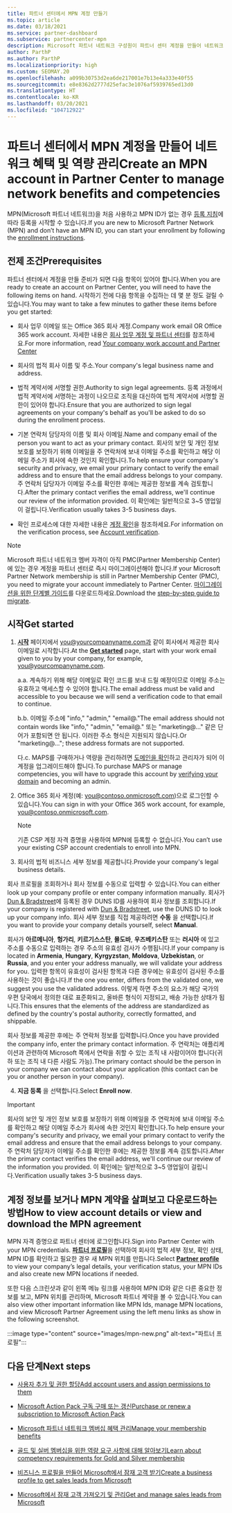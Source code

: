 ```yaml
---
title: 파트너 센터에서 MPN 계정 만들기
ms.topic: article
ms.date: 03/18/2021
ms.service: partner-dashboard
ms.subservice: partnercenter-mpn
description: Microsoft 파트너 네트워크 구성원이 파트너 센터 계정을 만들어 네트워크 혜택 및 역량을 관리하는 방법에 대해 알아봅니다.
author: ParthP
ms.author: ParthP
ms.localizationpriority: high
ms.custom: SEOMAY.20
ms.openlocfilehash: a099b30753d2ea6de217001e7b13e4a333e40f55
ms.sourcegitcommit: e8e8362d2777d25efac3e1076af5939765ed13d0
ms.translationtype: HT
ms.contentlocale: ko-KR
ms.lasthandoff: 03/20/2021
ms.locfileid: "104712922"
---
```

# <a name="create-an-mpn-account-in-partner-center-to-manage-network-benefits-and-competencies"></a><span data-ttu-id="a1a5f-103">파트너 센터에서 MPN 계정을 만들어 네트워크 혜택 및 역량 관리</span><span class="sxs-lookup"><span data-stu-id="a1a5f-103">Create an MPN account in Partner Center to manage network benefits and competencies</span></span>


<span data-ttu-id="a1a5f-104">MPN(Microsoft 파트너 네트워크)을 처음 사용하고 MPN ID가 없는 경우 [등록 지침](https://partner.microsoft.com/dashboard/account/v3/enrollment/introduction/partnership)에 따라 등록을 시작할 수 있습니다.</span><span class="sxs-lookup"><span data-stu-id="a1a5f-104">If you are new to Microsoft Partner Network (MPN) and don’t have an MPN ID, you can start your enrollment by following the [enrollment instructions](https://partner.microsoft.com/dashboard/account/v3/enrollment/introduction/partnership).</span></span>

## <a name="prerequisites"></a><span data-ttu-id="a1a5f-105">전제 조건</span><span class="sxs-lookup"><span data-stu-id="a1a5f-105">Prerequisites</span></span> 

<span data-ttu-id="a1a5f-106">파트너 센터에서 계정을 만들 준비가 되면 다음 항목이 있어야 합니다.</span><span class="sxs-lookup"><span data-stu-id="a1a5f-106">When you are ready to create an account on Partner Center, you will need to have the following items on hand.</span></span>  <span data-ttu-id="a1a5f-107">시작하기 전에 다음 항목을 수집하는 데 몇 분 정도 걸릴 수 있습니다.</span><span class="sxs-lookup"><span data-stu-id="a1a5f-107">You may want to take a few minutes to gather these items before you get started:</span></span>

- <span data-ttu-id="a1a5f-108">회사 업무 이메일 또는 Office 365 회사 계정.</span><span class="sxs-lookup"><span data-stu-id="a1a5f-108">Company work email OR Office 365 work account.</span></span> <span data-ttu-id="a1a5f-109">자세한 내용은 [회사 업무 계정 및 파트너 센터](azure-active-directory-tenants-and-partner-center.md)를 참조하세요.</span><span class="sxs-lookup"><span data-stu-id="a1a5f-109">For more information, read [Your company work account and Partner Center](azure-active-directory-tenants-and-partner-center.md)</span></span> 
 
- <span data-ttu-id="a1a5f-110">회사의 법적 회사 이름 및 주소.</span><span class="sxs-lookup"><span data-stu-id="a1a5f-110">Your company's legal business name and address.</span></span>

- <span data-ttu-id="a1a5f-111">법적 계약서에 서명할 권한.</span><span class="sxs-lookup"><span data-stu-id="a1a5f-111">Authority to sign legal agreements.</span></span> <span data-ttu-id="a1a5f-112">등록 과정에서 법적 계약서에 서명하는 과정이 나오므로 조직을 대신하여 법적 계약서에 서명할 권한이 있어야 합니다.</span><span class="sxs-lookup"><span data-stu-id="a1a5f-112">Ensure that you are authorized to sign legal agreements on your company's behalf as you'll be asked to do so during the enrollment process.</span></span>

- <span data-ttu-id="a1a5f-113">기본 연락처 담당자의 이름 및 회사 이메일.</span><span class="sxs-lookup"><span data-stu-id="a1a5f-113">Name and company email of the person you want to act as your primary contact.</span></span> <span data-ttu-id="a1a5f-114">회사의 보안 및 개인 정보 보호를 보장하기 위해 이메일을 주 연락처에 보내 이메일 주소를 확인하고 해당 이메일 주소가 회사에 속한 것인지 확인합니다.</span><span class="sxs-lookup"><span data-stu-id="a1a5f-114">To help ensure your company's security and privacy, we email your primary contact to verify the email address and to ensure that the email address belongs to your company.</span></span> <span data-ttu-id="a1a5f-115">주 연락처 담당자가 이메일 주소를 확인한 후에는 제공한 정보를 계속 검토합니다.</span><span class="sxs-lookup"><span data-stu-id="a1a5f-115">After the primary contact verifies the email address, we'll continue our review of the information provided.</span></span> <span data-ttu-id="a1a5f-116">이 확인에는 일반적으로 3~5 영업일이 걸립니다.</span><span class="sxs-lookup"><span data-stu-id="a1a5f-116">Verification usually takes 3-5 business days.</span></span> 

- <span data-ttu-id="a1a5f-117">확인 프로세스에 대한 자세한 내용은 [계정 확인](verification-responses.md)을 참조하세요.</span><span class="sxs-lookup"><span data-stu-id="a1a5f-117">For information on the verification process, see [Account verification](verification-responses.md).</span></span>

>[!NOTE]
><span data-ttu-id="a1a5f-118">Microsoft 파트너 네트워크 멤버 자격이 아직 PMC(Partner Membership Center)에 있는 경우 계정을 파트너 센터로 즉시 마이그레이션해야 합니다.</span><span class="sxs-lookup"><span data-stu-id="a1a5f-118">If your Microsoft Partner Network membership is still in Partner Membership Center (PMC), you need to migrate your account immediately to Partner Center.</span></span> <span data-ttu-id="a1a5f-119">[마이그레이션을 위한 단계별 가이드](https://assetsprod.microsoft.com/mpn/migrate-pmc-pc-mpa-guide.pptx)를 다운로드하세요.</span><span class="sxs-lookup"><span data-stu-id="a1a5f-119">Download the [step-by-step guide to migrate](https://assetsprod.microsoft.com/mpn/migrate-pmc-pc-mpa-guide.pptx).</span></span>

## <a name="get-started"></a><span data-ttu-id="a1a5f-120">시작</span><span class="sxs-lookup"><span data-stu-id="a1a5f-120">Get started</span></span>

1. <span data-ttu-id="a1a5f-121">[**시작**](https://partner.microsoft.com/dashboard/account/v3/enrollment/introduction/partnership) 페이지에서 you@yourcompanyname.com과 같이 회사에서 제공한 회사 이메일로 시작합니다.</span><span class="sxs-lookup"><span data-stu-id="a1a5f-121">At the [**Get started**](https://partner.microsoft.com/dashboard/account/v3/enrollment/introduction/partnership) page, start with your work email given to you by your company, for example, you@yourcompanyname.com.</span></span>

 
    <span data-ttu-id="a1a5f-122">a.</span><span class="sxs-lookup"><span data-stu-id="a1a5f-122">a.</span></span>  <span data-ttu-id="a1a5f-123">계속하기 위해 해당 이메일로 확인 코드를 보내 드릴 예정이므로 이메일 주소는 유효하고 액세스할 수 있어야 합니다.</span><span class="sxs-lookup"><span data-stu-id="a1a5f-123">The email address must be valid and accessible to you because we will send a verification code to that email to continue.</span></span>

    <span data-ttu-id="a1a5f-124">b.</span><span class="sxs-lookup"><span data-stu-id="a1a5f-124">b.</span></span>  <span data-ttu-id="a1a5f-125">이메일 주소에 "info," "admin," "email@."</span><span class="sxs-lookup"><span data-stu-id="a1a5f-125">The email address should not contain words like "info," "admin," "email@."</span></span> <span data-ttu-id="a1a5f-126">또는 "marketing@..." 같은 단어가 포함되면 안 됩니다. 이러한 주소 형식은 지원되지 않습니다.</span><span class="sxs-lookup"><span data-stu-id="a1a5f-126">Or "marketing@..."; these address formats are not supported.</span></span>

    <span data-ttu-id="a1a5f-127">다.</span><span class="sxs-lookup"><span data-stu-id="a1a5f-127">c.</span></span>  <span data-ttu-id="a1a5f-128">MAPS를 구매하거나 역량을 관리하려면 [도메인을 확인](become-global-admin.md)하고 관리자가 되어 이 계정을 업그레이드해야 합니다.</span><span class="sxs-lookup"><span data-stu-id="a1a5f-128">To purchase MAPS or manage competencies, you will have to upgrade this account by [verifying your domain](become-global-admin.md) and becoming an admin.</span></span> 

2. <span data-ttu-id="a1a5f-129">Office 365 회사 계정(예: you@contoso.onmicrosoft.com)으로 로그인할 수 있습니다.</span><span class="sxs-lookup"><span data-stu-id="a1a5f-129">You can sign in with your Office 365 work account, for example, you@contoso.onmicrosoft.com.</span></span>

   >[!NOTE]
   > <span data-ttu-id="a1a5f-130">기존 CSP 계정 자격 증명을 사용하여 MPN에 등록할 수 없습니다.</span><span class="sxs-lookup"><span data-stu-id="a1a5f-130">You can’t use your existing CSP account credentials to enroll into MPN.</span></span>

3. <span data-ttu-id="a1a5f-131">회사의 법적 비즈니스 세부 정보를 제공합니다.</span><span class="sxs-lookup"><span data-stu-id="a1a5f-131">Provide your company's legal business details.</span></span>

<span data-ttu-id="a1a5f-132">회사 프로필을 조회하거나 회사 정보를 수동으로 입력할 수 있습니다.</span><span class="sxs-lookup"><span data-stu-id="a1a5f-132">You can either look up your company profile or enter company information manually.</span></span> <span data-ttu-id="a1a5f-133">회사가 [Dun & Bradstreet](https://partner.microsoft.com/marketing/usisvshowcase/dunandbrad)에 등록된 경우 DUNS ID를 사용하여 회사 정보를 조회합니다.</span><span class="sxs-lookup"><span data-stu-id="a1a5f-133">If your company is registered with [Dun & Bradstreet](https://partner.microsoft.com/marketing/usisvshowcase/dunandbrad), use the DUNS ID to look up your company info.</span></span> <span data-ttu-id="a1a5f-134">회사 세부 정보를 직접 제공하려면 **수동** 을 선택합니다.</span><span class="sxs-lookup"><span data-stu-id="a1a5f-134">If you want to provide your company details yourself, select **Manual**.</span></span>

<span data-ttu-id="a1a5f-135">회사가 **아르메니아**, **헝가리**, **키르기스스탄**, **몰도바**, **우즈베키스탄** 또는 **러시아** 에 있고 주소를 수동으로 입력하는 경우 주소의 유효성 검사가 수행됩니다.</span><span class="sxs-lookup"><span data-stu-id="a1a5f-135">If your company is located in **Armenia**, **Hungary**, **Kyrgyzstan**, **Moldova**, **Uzbekistan**, or **Russia**, and you enter your address manually, we will validate your address for you.</span></span> <span data-ttu-id="a1a5f-136">입력한 항목이 유효성이 검사된 항목과 다른 경우에는 유효성이 검사된 주소를 사용하는 것이 좋습니다.</span><span class="sxs-lookup"><span data-stu-id="a1a5f-136">If the one you enter, differs from the validated one, we suggest you use the validated address.</span></span> <span data-ttu-id="a1a5f-137">이렇게 하면 주소의 요소가 해당 국가의 우편 당국에서 정의한 대로 표준화되고, 올바른 형식이 지정되고, 배송 가능한 상태가 됩니다.</span><span class="sxs-lookup"><span data-stu-id="a1a5f-137">This ensures that the elements of the address are standardized as defined by the country's postal authority, correctly formatted, and shippable.</span></span>  

<span data-ttu-id="a1a5f-138">회사 정보를 제공한 후에는 주 연락처 정보를 입력합니다.</span><span class="sxs-lookup"><span data-stu-id="a1a5f-138">Once you have provided the company info, enter the primary contact information.</span></span> <span data-ttu-id="a1a5f-139">주 연락처는 애플리케이션과 관련하여 Microsoft 쪽에서 연락을 취할 수 있는 조직 내 사람이어야 합니다(귀하 또는 조직 내 다른 사람도 가능).</span><span class="sxs-lookup"><span data-stu-id="a1a5f-139">The primary contact should be the person in your company we can contact about your application (this contact can be you or another person in your company).</span></span>

4. <span data-ttu-id="a1a5f-140">**지금 등록** 을 선택합니다.</span><span class="sxs-lookup"><span data-stu-id="a1a5f-140">Select **Enroll now**.</span></span>

>[!IMPORTANT]
><span data-ttu-id="a1a5f-141">회사의 보안 및 개인 정보 보호를 보장하기 위해 이메일을 주 연락처에 보내 이메일 주소를 확인하고 해당 이메일 주소가 회사에 속한 것인지 확인합니다.</span><span class="sxs-lookup"><span data-stu-id="a1a5f-141">To help ensure your company's security and privacy, we email your primary contact to verify the email address and ensure that the email address belongs to your company.</span></span> <span data-ttu-id="a1a5f-142">주 연락처 담당자가 이메일 주소를 확인한 후에는 제공한 정보를 계속 검토합니다.</span><span class="sxs-lookup"><span data-stu-id="a1a5f-142">After the primary contact verifies the email address, we'll continue our review of the information you provided.</span></span> <span data-ttu-id="a1a5f-143">이 확인에는 일반적으로 3~5 영업일이 걸립니다.</span><span class="sxs-lookup"><span data-stu-id="a1a5f-143">Verification usually takes 3-5 business days.</span></span> 

## <a name="how-to-view-account-details-or-view-and-download-the-mpn-agreement"></a><span data-ttu-id="a1a5f-144">계정 정보를 보거나 MPN 계약을 살펴보고 다운로드하는 방법</span><span class="sxs-lookup"><span data-stu-id="a1a5f-144">How to view account details or view and download the MPN agreement</span></span>

<span data-ttu-id="a1a5f-145">MPN 자격 증명으로 파트너 센터에 로그인합니다.</span><span class="sxs-lookup"><span data-stu-id="a1a5f-145">Sign into Partner Center with your MPN credentials.</span></span> <span data-ttu-id="a1a5f-146">[**파트너 프로필**](https://partner.microsoft.com/pcv/accountsettings/connectedpartnerprofile)을 선택하여 회사의 법적 세부 정보, 확인 상태, MPN ID를 확인하고 필요한 경우 새 MPN 위치를 만듭니다.</span><span class="sxs-lookup"><span data-stu-id="a1a5f-146">Select [**Partner profile**](https://partner.microsoft.com/pcv/accountsettings/connectedpartnerprofile) to view your company’s legal details, your verification status, your MPN IDs and also create new MPN locations if needed.</span></span> 

<span data-ttu-id="a1a5f-147">또한 다음 스크린샷과 같이 왼쪽 메뉴 링크를 사용하여 MPN ID와 같은 다른 중요한 정보를 보고, MPN 위치를 관리하며, Microsoft 파트너 계약을 볼 수 있습니다.</span><span class="sxs-lookup"><span data-stu-id="a1a5f-147">You can also view other important information like MPN Ids, manage MPN locations, and view Microsoft Partner Agreement using the left menu links as show in the following screenshot.</span></span>

:::image type="content" source="images/mpn-new.png" alt-text="파트너 프로필":::


## <a name="next-steps"></a><span data-ttu-id="a1a5f-149">다음 단계</span><span class="sxs-lookup"><span data-stu-id="a1a5f-149">Next steps</span></span>

-  [<span data-ttu-id="a1a5f-150">사용자 추가 및 권한 할당</span><span class="sxs-lookup"><span data-stu-id="a1a5f-150">Add account users and assign permissions to them</span></span>](create-user-accounts-and-set-permissions.md)

-  [<span data-ttu-id="a1a5f-151">Microsoft Action Pack 구독 구매 또는 갱신</span><span class="sxs-lookup"><span data-stu-id="a1a5f-151">Purchase or renew a subscription to Microsoft Action Pack</span></span>](mpn-get-action-pack.md)

-  [<span data-ttu-id="a1a5f-152">Microsoft 파트너 네트워크 멤버십 혜택 관리</span><span class="sxs-lookup"><span data-stu-id="a1a5f-152">Manage your membership benefits</span></span>](manage-your-partner-network-benefits.md)

-  [<span data-ttu-id="a1a5f-153">골드 및 실버 멤버십을 위한 역량 요구 사항에 대해 알아보기</span><span class="sxs-lookup"><span data-stu-id="a1a5f-153">Learn about competency requirements for Gold and Silver membership</span></span>](https://partner.microsoft.com/membership/competencies)

-  [<span data-ttu-id="a1a5f-154">비즈니스 프로필을 만들어 Microsoft에서 잠재 고객 받기</span><span class="sxs-lookup"><span data-stu-id="a1a5f-154">Create a business profile to get sales leads from Microsoft</span></span>](create-a-marketing-profile.md)

-  [<span data-ttu-id="a1a5f-155">Microsoft에서 잠재 고객 가져오기 및 관리</span><span class="sxs-lookup"><span data-stu-id="a1a5f-155">Get and manage sales leads from Microsoft</span></span>](manage-leads.md)
